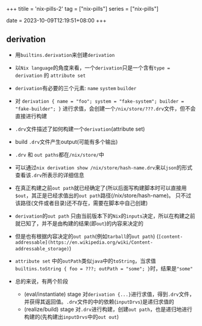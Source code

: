 +++
titile = 'nix-pills-2'
tag = ["nix-pills"]
series = ["nix-pills"]

date = 2023-10-09T12:19:51+08:00
+++



## derivation
- 用`builtins.derivation`来创建`derivation`
- 以`Nix language`的角度来看，一个`derivation`只是一个含有`type = derivation` 的 `attribute set`
- `derivation`有必要的三个元素: `name` `system` `builder` 
- 对 `derivation { name = "foo"; system = "fake-system"; builder = "fake-builder"; }` 进行求值，会创建一个`/nix/store/???.drv`文件，但不会直接进行构建
- `.drv`文件描述了如何构建一个`derivation`(attribute set) 
- build `.drv`文件产生output(可能有多个输出)
- `.drv` 和 `out paths`都在`/nix/store/`中

- 可以通过`nix derivation show /nix/store/hash-name.drv`来以`json`的形式查看该`.drv`所表示的详细信息
- 在真正构建之前`out path`就已经确定了(所以后面写构建脚本时可以直接用`$out`，其正是已经求值出的`out path`路径(/nix/store/hash-name)。
  只不过该路径(文件或者目录)还不存在，需要在脚本中自己创建)
- `derivation`的`out path` 只由当前版本下的`Nix`的`inputs`决定，所以在构建之前就已知了，并不是由构建的结果(即`out`)的内容来决定的
- 但是也有根据内容决定的`out path`(例如`tarball`的`out path`) (`[content-addressable](https://en.wikipedia.org/wiki/Content-addressable_storage)`)

- `attribute set` 中的`outPath`类似`java`中的`toString`，当求值`builtins.toString { foo = ???; outPath = "some"; }`时，结果是`"some"`

- 总的来说，有两个阶段
  - (eval/instantiate) stage 对`derivation {...}`进行求值，得到`.drv`文件，并获得其返回值。`.drv`文件的中的依赖(`inputDrvs`)是递归求值的
  - (realize/build) stage 对`.drv`进行构建，创建`out path`，也是递归地进行构建的(先构建出`inputDrvs`中的`out out`)
